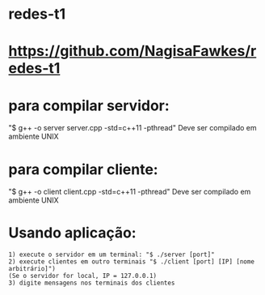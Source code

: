 # redes-t1
# https://github.com/NagisaFawkes/redes-t1

# para compilar servidor:
"$ g++ -o server server.cpp -std=c++11 -pthread"
Deve ser compilado em ambiente UNIX

# para compilar cliente:
"$ g++ -o client client.cpp -std=c++11 -pthread"
Deve ser compilado em ambiente UNIX

# Usando aplicação: 
	1) execute o servidor em um terminal: "$ ./server [port]"
	2) execute clientes em outro terminais "$ ./client [port] [IP] [nome arbitrário]")
	(Se o servidor for local, IP = 127.0.0.1)
	3) digite mensagens nos terminais dos clientes